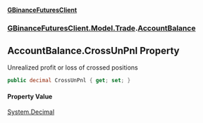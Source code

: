 #### [GBinanceFuturesClient](./index.md 'index')
### [GBinanceFuturesClient.Model.Trade](./GBinanceFuturesClient-Model-Trade.md 'GBinanceFuturesClient.Model.Trade').[AccountBalance](./GBinanceFuturesClient-Model-Trade-AccountBalance.md 'GBinanceFuturesClient.Model.Trade.AccountBalance')
## AccountBalance.CrossUnPnl Property
Unrealized profit or loss of crossed positions  
```csharp
public decimal CrossUnPnl { get; set; }
```
#### Property Value
[System.Decimal](https://docs.microsoft.com/en-us/dotnet/api/System.Decimal 'System.Decimal')  
